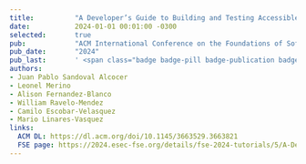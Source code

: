 ```yaml
---
title:          "A Developer’s Guide to Building and Testing Accessible Mobile Apps"
date:           2024-01-01 00:01:00 -0300
selected:       true
pub:            "ACM International Conference on the Foundations of Software Engineering (Tutorial)"
pub_date:       "2024"
pub_last:       ' <span class="badge badge-pill badge-publication badge-primary">FSE</span><span class="badge badge-pill badge-publication badge-info">Tutorials Track</span><span class="badge badge-pill badge-publication badge-success">Core A*</span>'
authors:
- Juan Pablo Sandoval Alcocer
- Leonel Merino
- Alison Fernandez-Blanco
- William Ravelo-Mendez
- Camilo Escobar-Velasquez
- Mario Linares-Vasquez
links:
  ACM DL: https://dl.acm.org/doi/10.1145/3663529.3663821
  FSE page: https://2024.esec-fse.org/details/fse-2024-tutorials/5/A-Developer-s-Guide-to-Building-and-Testing-Accessible-Mobile-Apps-
---
```

